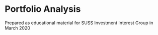 # Portfolio Analysis
Prepared as educational material for SUSS Investment Interest Group in March 2020
